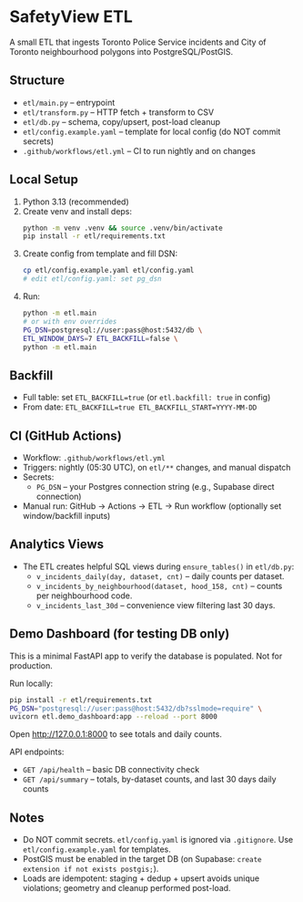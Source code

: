 # SafetyView ETL

A small ETL that ingests Toronto Police Service incidents and City of Toronto neighbourhood polygons into PostgreSQL/PostGIS.

## Structure
- `etl/main.py` – entrypoint
- `etl/transform.py` – HTTP fetch + transform to CSV
- `etl/db.py` – schema, copy/upsert, post-load cleanup
- `etl/config.example.yaml` – template for local config (do NOT commit secrets)
- `.github/workflows/etl.yml` – CI to run nightly and on changes

## Local Setup
1. Python 3.13 (recommended)
2. Create venv and install deps:
   ```bash
   python -m venv .venv && source .venv/bin/activate
   pip install -r etl/requirements.txt
   ```
3. Create config from template and fill DSN:
   ```bash
   cp etl/config.example.yaml etl/config.yaml
   # edit etl/config.yaml: set pg_dsn
   ```
4. Run:
   ```bash
   python -m etl.main
   # or with env overrides
   PG_DSN=postgresql://user:pass@host:5432/db \
   ETL_WINDOW_DAYS=7 ETL_BACKFILL=false \
   python -m etl.main
   ```

## Backfill
- Full table: set `ETL_BACKFILL=true` (or `etl.backfill: true` in config)
- From date: `ETL_BACKFILL=true ETL_BACKFILL_START=YYYY-MM-DD`

## CI (GitHub Actions)
- Workflow: `.github/workflows/etl.yml`
- Triggers: nightly (05:30 UTC), on `etl/**` changes, and manual dispatch
- Secrets:
  - `PG_DSN` – your Postgres connection string (e.g., Supabase direct connection)
- Manual run: GitHub → Actions → ETL → Run workflow (optionally set window/backfill inputs)

## Analytics Views
- The ETL creates helpful SQL views during `ensure_tables()` in `etl/db.py`:
  - `v_incidents_daily(day, dataset, cnt)` – daily counts per dataset.
  - `v_incidents_by_neighbourhood(dataset, hood_158, cnt)` – counts per neighbourhood code.
  - `v_incidents_last_30d` – convenience view filtering last 30 days.

## Demo Dashboard (for testing DB only)
This is a minimal FastAPI app to verify the database is populated. Not for production.

Run locally:
```bash
pip install -r etl/requirements.txt
PG_DSN="postgresql://user:pass@host:5432/db?sslmode=require" \
uvicorn etl.demo_dashboard:app --reload --port 8000
```

Open http://127.0.0.1:8000 to see totals and daily counts.

API endpoints:
- `GET /api/health` – basic DB connectivity check
- `GET /api/summary` – totals, by-dataset counts, and last 30 days daily counts

## Notes
- Do NOT commit secrets. `etl/config.yaml` is ignored via `.gitignore`. Use `etl/config.example.yaml` for templates.
- PostGIS must be enabled in the target DB (on Supabase: `create extension if not exists postgis;`).
- Loads are idempotent: staging + dedup + upsert avoids unique violations; geometry and cleanup performed post-load.
